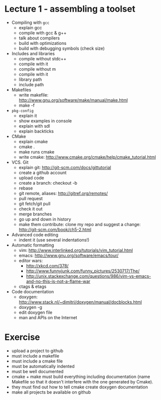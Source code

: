 # Lecture 1 - assembling a toolset

- Compiling with `gcc`
    - explain gcc
    - compile with gcc & g++
    - talk about compilers
    - build with optimizations
    - build with debugging symbols (check size)
- Includes and libraries
    - compile without stdc++
    - compile with it
    - compile without m
    - compile with it
    - library path
    - include path
- Makefiles
    - write makefile: http://www.gnu.org/software/make/manual/make.html
    - make -f
- `pkg-config`
    - explain it
    - show examples in console
    - explain with sdl
    - explain backticks
- CMake
    - explain cmake
    - cmake .
    - make runs cmake
    - write cmake: http://www.cmake.org/cmake/help/cmake_tutorial.html
- VCS. Git
    - explain git: http://git-scm.com/docs/gittutorial
    - create a github account
    - upload code
    - create a branch: checkout -b
    - rebase
    - git remote, aliases: http://gitref.org/remotes/
    - pull request
    - git fetch/git pull
    - check it out
    - merge branches
    - go up and down in history
    - make them contribute: clone my repo and suggest a change: http://git-scm.com/book/ch5-2.html
- Advanced code editing
    - indent it (use several indentations!)
- Automatic formatting
    - vim: http://www.interlinked.org/tutorials/vim_tutorial.html
    - emacs: http://www.gnu.org/software/emacs/tour/
    - editor wars:
        - http://xkcd.com/378/
        - http://www.funnyjunk.com/funny_pictures/2530717/The/
        - http://unix.stackexchange.com/questions/986/vim-vs-emacs-and-no-this-is-not-a-flame-war
    - ctags & etags
- Code documentation
    - doxygen: http://www.stack.nl/~dimitri/doxygen/manual/docblocks.html
    - doxygen -g
    - edit doxygen file
    - man and APIs on the Internet

# Exercise

- upload a project to github
- must include a makefile
- must include a cmake file
- must be automatically indented
- must be well documented
- cmake + make must build everything including documentation (name Makefile so that it doesn't 
  interfere with the one generated by Cmake).
- they must find out how to tell cmake create doxygen documentation
- make all projects be available on github

